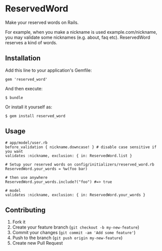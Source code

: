 # ReservedWord

Make your reserved words on Rails.

For example, when you make a nickname is used example.com/nickname, you may validate some nicknames (e.g. about, faq etc). ReservedWord reserves a kind of words.

## Installation

Add this line to your application's Gemfile:

    gem 'reserved_word'

And then execute:

    $ bundle

Or install it yourself as:

    $ gem install reserved_word

## Usage

```
# app/model/user.rb
before_validation { nickname.downcase! } # disable case sensitive if you want
validates :nickname, exclusion: { in: ReservedWord.list }

# Setup your reserved words on config/initializers/reserved_word.rb
ReservedWord.your_words = %w(foo bar)

# then use anywhere
ReservedWord.your_words.include?("foo") #=> true

# model
validates :nickname, exclusion: { in: ReservedWord.your_words }
```

## Contributing

1. Fork it
2. Create your feature branch (`git checkout -b my-new-feature`)
3. Commit your changes (`git commit -am 'Add some feature'`)
4. Push to the branch (`git push origin my-new-feature`)
5. Create new Pull Request
